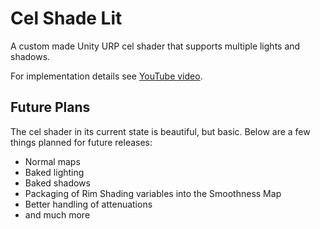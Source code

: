 # Cel Shade Lit
A custom made Unity URP cel shader that supports multiple lights and shadows.

For implementation details see [YouTube video](https://youtu.be/gw31oF9qITw).

## Future Plans
The cel shader in its current state is beautiful, but basic. Below are a few things planned for future releases:
- Normal maps
- Baked lighting
- Baked shadows
- Packaging of Rim Shading variables into the Smoothness Map
- Better handling of attenuations
- and much more
